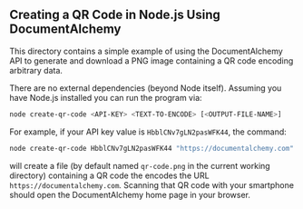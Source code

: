 ## Creating a QR Code in Node.js Using DocumentAlchemy

This directory contains a simple example of using the DocumentAlchemy API to
generate and download a PNG image containing a QR code encoding arbitrary data.

There are no external dependencies (beyond Node itself).  Assuming you have
Node.js installed you can run the program via:

```bash
node create-qr-code <API-KEY> <TEXT-TO-ENCODE> [<OUTPUT-FILE-NAME>]
```

For example, if your API key value is `HbblCNv7gLN2pasWFK44`, the command:

```bash
node create-qr-code HbblCNv7gLN2pasWFK44 "https://documentalchemy.com"
```

will create a file (by default named `qr-code.png` in the current working
directory) containing a QR code the encodes the URL
`https://documentalchemy.com`.  Scanning that QR code with your smartphone
should open the DocumentAlchemy home page in your browser.
